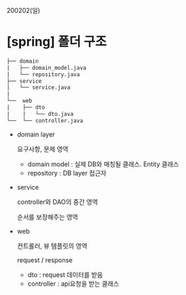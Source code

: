 200202(일)

# [spring] 폴더 구조



```default
├── domain
|   ├── domain_model.java
|   └── repository.java
├── service
|   └── service.java
|  
└──  web
|    ├── dto 
|    |	 └── dto.java
└──  └── controller.java
```



- domain layer

  요구사항, 문제 영역

  - domain model : 실제 DB와 매칭될 클래스. Entity 클래스
  - repository : DB layer 접근자

  

- service

  controller와 DAO의 중간 영역

  순서를 보장해주는 영역



- web

  컨트롤러, 뷰 템플릿의 영역

  request / response

  - dto : request 데이터를 받음
  - controller : api요청을 받는 클래스
